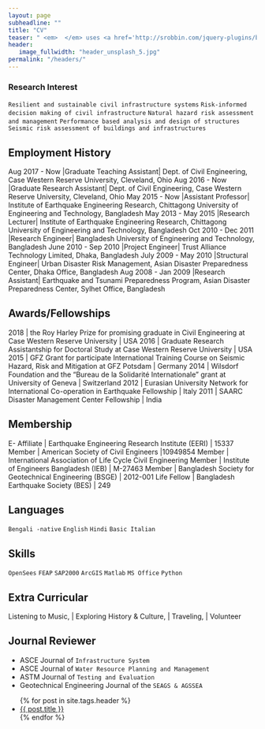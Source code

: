 ```yaml
---
layout: page
subheadline: ""
title: "CV"
teaser: " <em>  </em> uses <a href='http://srobbin.com/jquery-plugins/backstretch/'>Backstretch by Scott Robin</a> to expand them from left to right. The width should be 1600 pixel or higher using a ratio like 16:9 or 21:9 or 2:1."
header:
   image_fullwidth: "header_unsplash_5.jpg"
permalink: "/headers/"
---
```

### Research Interest
   `Resilient and sustainable civil infrastructure systems`
   `Risk-informed decision making of civil infrastructure`
   `Natural hazard risk assessment and management`
   `Performance based analysis and design of structures`
   `Seismic risk assessment of buildings and infrastructures`

## Employment History
Aug 2017 - Now       |Graduate Teaching Assistant| Dept. of Civil Engineering, Case Western Reserve University, Cleveland, Ohio
Aug 2016 - Now       |Graduate Research Assistant| Dept. of Civil Engineering, Case Western Reserve University, Cleveland, Ohio
May 2015 - Now       |Assistant Professor| Institute of Earthquake Engineering Research, Chittagong University of Engineering and Technology, Bangladesh
May 2013 - May 2015  |Research Lecturer| Institute of Earthquake Engineering Research, Chittagong University of Engineering and Technology, Bangladesh
Oct 2010 - Dec 2011  |Research Engineer| Bangladesh University of Engineering and Technology, Bangladesh
June 2010 - Sep 2010 |Project Engineer| Trust Alliance Technology Limited, Dhaka, Bangladesh
July 2009 - May 2010 |Structural Engineer| Urban Disaster Risk Management, Asian Disaster Preparedness Center, Dhaka Office, Bangladesh
Aug 2008 - Jan 2009  |Research Assistant| Earthquake and Tsunami Preparedness Program, Asian Disaster Preparedness Center, Sylhet Office, Bangladesh

## Awards/Fellowships
2018  | the Roy Harley Prize for promising graduate in Civil Engineering at Case Western Reserve University | USA
2016  | Graduate Research Assistantship for Doctoral Study at Case Western Reserve University | USA
2015  | GFZ Grant for participate International Training Course on Seismic Hazard, Risk and Mitigation at GFZ Potsdam | Germany
2014  | Wilsdorf Foundation and the “Bureau de la Solidarité Internationale” grant at University of Geneva | Switzerland
2012  | Eurasian University Network for International Co-operation in Earthquake Fellowship | Italy
2011  | SAARC Disaster Management Center Fellowship | India

## Membership

E- Affiliate | Earthquake Engineering Research Institute (EERI) | 15337
Member     | American Society of Civil Engineers |10949854
Member     | International Association of Life Cycle Civil Engineering
Member     | Institute of Engineers Bangladesh (IEB) | M-27463
Member     | Bangladesh Society for Geotechnical Engineering (BSGE) | 2012-001
Life Fellow | Bangladesh Earthquake Society (BES) | 249

## Languages

`Bengali -native`  `English` `Hindi`  `Basic Italian`

## Skills

`OpenSees`  `FEAP`  `SAP2000`  `ArcGIS`  `Matlab` `MS Office` `Python`

## Extra Curricular

Listening to Music, | Exploring History & Culture,  | Traveling,  | Volunteer

## Journal Reviewer

* ASCE Journal of `Infrastructure System`
* ASCE Journal of `Water Resource Planning and Management`
* ASTM Journal of `Testing and Evaluation`
* Geotechnical Engineering Journal of the `SEAGS & AGSSEA`


<ul>
    {% for post in site.tags.header %}
    <li><a href="{{ site.url }}{{ site.baseurl }}{{ post.url }}">{{ post.title }}</a></li>
    {% endfor %}
</ul>
